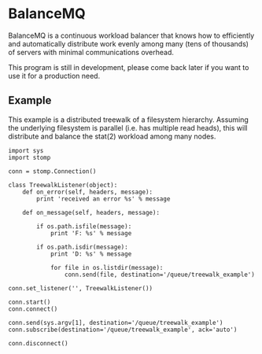 BalanceMQ
=========
BalanceMQ is a continuous workload balancer that knows how to efficiently and automatically distribute work evenly among many (tens of thousands) of servers with minimal communications overhead.

This program is still in development, please come back later if you want to use it for a production need.

Example
-------
This example is a distributed treewalk of a filesystem hierarchy. Assuming the underlying filesystem is parallel (i.e. has multiple read heads), this will distribute and balance the stat(2) workload among many nodes.

```
import sys 
import stomp

conn = stomp.Connection()

class TreewalkListener(object):
    def on_error(self, headers, message):
        print 'received an error %s' % message

    def on_message(self, headers, message):

        if os.path.isfile(message):
            print 'F: %s' % message

        if os.path.isdir(message):
            print 'D: %s' % message

            for file in os.listdir(message):
                conn.send(file, destination='/queue/treewalk_example')

conn.set_listener('', TreewalkListener())

conn.start()
conn.connect()

conn.send(sys.argv[1], destination='/queue/treewalk_example')
conn.subscribe(destination='/queue/treewalk_example', ack='auto')

conn.disconnect()
```
